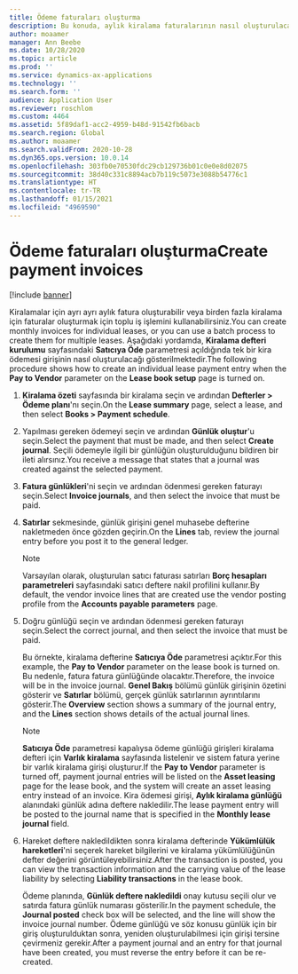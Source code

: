 ```yaml
---
title: Ödeme faturaları oluşturma
description: Bu konuda, aylık kiralama faturalarının nasıl oluşturulacağı açıklanmaktadır. Kiralamalar için ayrı ayrı fatura oluşturabilir veya birden fazla kiralama için faturalar oluşturmak için toplu iş işlemini kullanabilirsiniz.
author: moaamer
manager: Ann Beebe
ms.date: 10/28/2020
ms.topic: article
ms.prod: ''
ms.service: dynamics-ax-applications
ms.technology: ''
ms.search.form: ''
audience: Application User
ms.reviewer: roschlom
ms.custom: 4464
ms.assetid: 5f89daf1-acc2-4959-b48d-91542fb6bacb
ms.search.region: Global
ms.author: moaamer
ms.search.validFrom: 2020-10-28
ms.dyn365.ops.version: 10.0.14
ms.openlocfilehash: 303fb0e70530fdc29cb129736b01c0e0e8d02075
ms.sourcegitcommit: 38d40c331c8894acb7b119c5073e3088b54776c1
ms.translationtype: HT
ms.contentlocale: tr-TR
ms.lasthandoff: 01/15/2021
ms.locfileid: "4969590"
---
```

# <a name="create-payment-invoices"></a><span data-ttu-id="fdabf-104">Ödeme faturaları oluşturma</span><span class="sxs-lookup"><span data-stu-id="fdabf-104">Create payment invoices</span></span>

[!include [banner](../includes/banner.md)]

<span data-ttu-id="fdabf-105">Kiralamalar için ayrı ayrı aylık fatura oluşturabilir veya birden fazla kiralama için faturalar oluşturmak için toplu iş işlemini kullanabilirsiniz.</span><span class="sxs-lookup"><span data-stu-id="fdabf-105">You can create monthly invoices for individual leases, or you can use a batch process to create them for multiple leases.</span></span> <span data-ttu-id="fdabf-106">Aşağıdaki yordamda, **Kiralama defteri kurulumu** sayfasındaki **Satıcıya Öde** parametresi açıldığında tek bir kira ödemesi girişinin nasıl oluşturulacağı gösterilmektedir.</span><span class="sxs-lookup"><span data-stu-id="fdabf-106">The following procedure shows how to create an individual lease payment entry when the **Pay to Vendor** parameter on the **Lease book setup** page is turned on.</span></span>

1. <span data-ttu-id="fdabf-107">**Kiralama özeti** sayfasında bir kiralama seçin ve ardından **Defterler \> Ödeme planı**'nı seçin.</span><span class="sxs-lookup"><span data-stu-id="fdabf-107">On the **Lease summary** page, select a lease, and then select **Books \> Payment schedule**.</span></span>
2. <span data-ttu-id="fdabf-108">Yapılması gereken ödemeyi seçin ve ardından **Günlük oluştur**'u seçin.</span><span class="sxs-lookup"><span data-stu-id="fdabf-108">Select the payment that must be made, and then select **Create journal**.</span></span> <span data-ttu-id="fdabf-109">Seçili ödemeyle ilgili bir günlüğün oluşturulduğunu bildiren bir ileti alırsınız.</span><span class="sxs-lookup"><span data-stu-id="fdabf-109">You receive a message that states that a journal was created against the selected payment.</span></span>
3. <span data-ttu-id="fdabf-110">**Fatura günlükleri**'ni seçin ve ardından ödenmesi gereken faturayı seçin.</span><span class="sxs-lookup"><span data-stu-id="fdabf-110">Select **Invoice journals**, and then select the invoice that must be paid.</span></span>
4. <span data-ttu-id="fdabf-111">**Satırlar** sekmesinde, günlük girişini genel muhasebe defterine nakletmeden önce gözden geçirin.</span><span class="sxs-lookup"><span data-stu-id="fdabf-111">On the **Lines** tab, review the journal entry before you post it to the general ledger.</span></span>

    > [!NOTE]
    > <span data-ttu-id="fdabf-112">Varsayılan olarak, oluşturulan satıcı faturası satırları **Borç hesapları parametreleri** sayfasındaki satıcı deftere nakil profilini kullanır.</span><span class="sxs-lookup"><span data-stu-id="fdabf-112">By default, the vendor invoice lines that are created use the vendor posting profile from the **Accounts payable parameters** page.</span></span>

5. <span data-ttu-id="fdabf-113">Doğru günlüğü seçin ve ardından ödenmesi gereken faturayı seçin.</span><span class="sxs-lookup"><span data-stu-id="fdabf-113">Select the correct journal, and then select the invoice that must be paid.</span></span>

    <span data-ttu-id="fdabf-114">Bu örnekte, kiralama defterine **Satıcıya Öde** parametresi açıktır.</span><span class="sxs-lookup"><span data-stu-id="fdabf-114">For this example, the **Pay to Vendor** parameter on the lease book is turned on.</span></span> <span data-ttu-id="fdabf-115">Bu nedenle, fatura fatura günlüğünde olacaktır.</span><span class="sxs-lookup"><span data-stu-id="fdabf-115">Therefore, the invoice will be in the invoice journal.</span></span> <span data-ttu-id="fdabf-116">**Genel Bakış** bölümü günlük girişinin özetini gösterir ve **Satırlar** bölümü, gerçek günlük satırlarının ayrıntılarını gösterir.</span><span class="sxs-lookup"><span data-stu-id="fdabf-116">The **Overview** section shows a summary of the journal entry, and the **Lines** section shows details of the actual journal lines.</span></span>

    > [!NOTE]
    > <span data-ttu-id="fdabf-117">**Satıcıya Öde** parametresi kapalıysa ödeme günlüğü girişleri kiralama defteri için **Varlık kiralama** sayfasında listelenir ve sistem fatura yerine bir varlık kiralama girişi oluşturur.</span><span class="sxs-lookup"><span data-stu-id="fdabf-117">If the **Pay to Vendor** parameter is turned off, payment journal entries will be listed on the **Asset leasing** page for the lease book, and the system will create an asset leasing entry instead of an invoice.</span></span> <span data-ttu-id="fdabf-118">Kira ödemesi girişi, **Aylık kiralama günlüğü** alanındaki günlük adına deftere nakledilir.</span><span class="sxs-lookup"><span data-stu-id="fdabf-118">The lease payment entry will be posted to the journal name that is specified in the **Monthly lease journal** field.</span></span>

6. <span data-ttu-id="fdabf-119">Hareket deftere nakledildikten sonra kiralama defterinde **Yükümlülük hareketleri**'ni seçerek hareket bilgilerini ve kiralama yükümlülüğünün defter değerini görüntüleyebilirsiniz.</span><span class="sxs-lookup"><span data-stu-id="fdabf-119">After the transaction is posted, you can view the transaction information and the carrying value of the lease liability by selecting **Liability transactions** in the lease book.</span></span>

    <span data-ttu-id="fdabf-120">Ödeme planında, **Günlük deftere nakledildi** onay kutusu seçili olur ve satırda fatura günlük numarası gösterilir.</span><span class="sxs-lookup"><span data-stu-id="fdabf-120">In the payment schedule, the **Journal posted** check box will be selected, and the line will show the invoice journal number.</span></span> <span data-ttu-id="fdabf-121">Ödeme günlüğü ve söz konusu günlük için bir giriş oluşturulduktan sonra, yeniden oluşturulabilmesi için girişi tersine çevirmeniz gerekir.</span><span class="sxs-lookup"><span data-stu-id="fdabf-121">After a payment journal and an entry for that journal have been created, you must reverse the entry before it can be re-created.</span></span>
